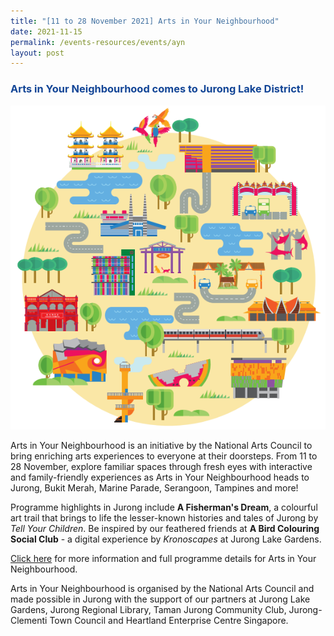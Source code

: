 ```yaml
---
title: "[11 to 28 November 2021] Arts in Your Neighbourhood"
date: 2021-11-15
permalink: /events-resources/events/ayn
layout: post
---
```


<h3 style="color:#124596; font-weight:bold;"><a style="color:#124596; text-decoration:none;" href="https://artsforall.gov.sg/initiatives/arts-in-your-neighbourhood.aspx">Arts in Your Neighbourhood comes to Jurong Lake District!</a></h3>

![Alt text for image on Isomer site](/images/AYN%20Nov%202021%20KV%20crop.png)

Arts in Your Neighbourhood is an initiative by the National Arts Council to bring enriching arts experiences to everyone at their doorsteps. From 11 to 28 November, explore familiar spaces through fresh eyes with interactive and family-friendly experiences as Arts in Your Neighbourhood heads to Jurong, Bukit Merah, Marine Parade, Serangoon, Tampines and more!

Programme highlights in Jurong include **A Fisherman's Dream**, a colourful art trail that brings to life the lesser-known histories and tales of Jurong by *Tell Your Children*. Be inspired by our feathered friends at **A Bird Colouring Social Club** - a digital experience by *Kronoscapes* at Jurong Lake Gardens. 

[Click here](https://artsforall.gov.sg/initiatives/arts-in-your-neighbourhood.aspx) for more information and full programme details for Arts in Your Neighbourhood. 

Arts in Your Neighbourhood is organised by the National Arts Council and made possible in Jurong with the support of our partners at Jurong Lake Gardens, Jurong Regional Library, Taman Jurong Community Club, Jurong-Clementi Town Council and Heartland Enterprise Centre Singapore.